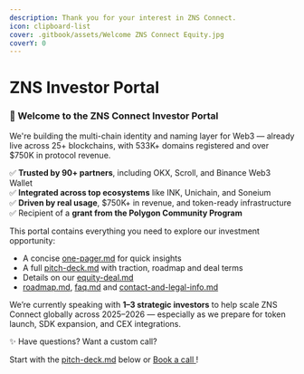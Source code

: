 ```yaml
---
description: Thank you for your interest in ZNS Connect.
icon: clipboard-list
cover: .gitbook/assets/Welcome ZNS Connect Equity.jpg
coverY: 0
---
```


# ZNS Investor Portal

### 🌟 Welcome to the ZNS Connect Investor Portal

We're building the multi-chain identity and naming layer for Web3 — already live across 25+ blockchains, with 533K+ domains registered and over $750K in protocol revenue.

✅ **Trusted by 90+ partners**, including OKX, Scroll, and Binance Web3 Wallet\
✅ **Integrated across top ecosystems** like INK, Unichain, and Soneium\
✅ **Driven by real usage**, $750K+ in revenue, and token-ready infrastructure\
✅ Recipient of a **grant from the Polygon Community Program**

This portal contains everything you need to explore our investment opportunity:

* A concise [one-pager.md](one-pager.md "mention") for quick insights
* A full [pitch-deck.md](pitch-deck.md "mention") with traction, roadmap and deal terms
* Details on our [equity-deal.md](equity-deal.md "mention")
* [roadmap.md](roadmap.md "mention"), [faq.md](faq.md "mention") and [contact-and-legal-info.md](contact-and-legal-info.md "mention")

We’re currently speaking with **1–3 strategic investors** to help scale ZNS Connect globally across 2025–2026 — especially as we prepare for token launch, SDK expansion, and CEX integrations.

✨ Have questions? Want a custom call?

Start with the [pitch-deck.md](pitch-deck.md "mention") below or [Book a call ](https://calendly.com/znsconnect)!
